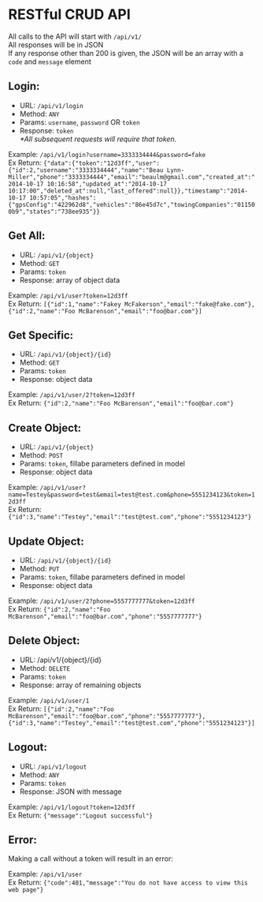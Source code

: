 RESTful CRUD API
================
All calls to the API will start with `/api/v1/`  
All responses will be in JSON  
If any response other than 200 is given, the JSON will be an array with a `code` and `message` element

Login:
------
- URL: `/api/v1/login`
- Method: `ANY`
- Params: `username`, `password` OR `token`
- Response: `token`  
_*All subsequent requests will require that token._  

Example: `/api/v1/login?username=3333334444&password=fake`  
Ex Return: `{"data":{"token":"12d3ff","user":{"id":2,"username":"3333334444","name":"Beau Lynn-Miller","phone":"3333334444","email":"beaulm@gmail.com","created_at":"2014-10-17 10:16:58","updated_at":"2014-10-17 10:17:00","deleted_at":null,"last_offered":null}},"timestamp":"2014-10-17 10:57:05","hashes":{"gpsConfig":"422962d8","vehicles":"86e45d7c","towingCompanies":"011500b9","states":"738ee935"}}`


Get All:
--------
- URL: `/api/v1/{object}`
- Method: `GET`
- Params: `token`
- Response: array of object data

Example: `/api/v1/user?token=12d3ff`  
Ex Return: `[{"id":1,"name":"Fakey McFakerson","email":"fake@fake.com"},{"id":2,"name":"Foo McBarenson","email":"foo@bar.com"}]`


Get Specific:
-------------
- URL: `/api/v1/{object}/{id}`
- Method: `GET`
- Params: `token`
- Response: object data

Example: `/api/v1/user/2?token=12d3ff`  
Ex Return: `{"id":2,"name":"Foo McBarenson","email":"foo@bar.com"}`


Create Object:
--------------
- URL: `/api/v1/{object}`
- Method: `POST`
- Params: `token`, fillabe parameters defined in model
- Response: object data

Example: `/api/v1/user?name=Testey&password=test&email=test@test.com&phone=5551234123&token=12d3ff`  
Ex Return: `{"id":3,"name":"Testey","email":"test@test.com","phone":"5551234123"}`


Update Object:
--------------
- URL: `/api/v1/{object}/{id}`
- Method: `PUT`
- Params: `token`, fillabe parameters defined in model
- Response: object data

Example: `/api/v1/user/2?phone=5557777777&token=12d3ff`  
Ex Return: `{"id":2,"name":"Foo McBarenson","email":"foo@bar.com","phone":"5557777777"}`


Delete Object:
--------------
- URL: /api/v1/{object}/{id}
- Method: `DELETE`
- Params: `token`
- Response: array of remaining objects

Example: `/api/v1/user/1`  
Ex Return: `[{"id":2,"name":"Foo McBarenson","email":"foo@bar.com","phone":"5557777777"},{"id":3,"name":"Testey","email":"test@test.com","phone":"5551234123"}]`


Logout:
-------
- URL: `/api/v1/logout`
- Method: `ANY`
- Params: `token`
- Response: JSON with message

Example: `/api/v1/logout?token=12d3ff`  
Ex Return: `{"message":"Logout successful"}`


Error:
-------
Making a call without a token will result in an error:

Example: `/api/v1/user`  
Ex Return: `{"code":401,"message":"You do not have access to view this web page"}`